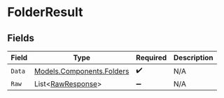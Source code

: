 # FolderResult


## Fields

| Field                                                           | Type                                                            | Required                                                        | Description                                                     |
| --------------------------------------------------------------- | --------------------------------------------------------------- | --------------------------------------------------------------- | --------------------------------------------------------------- |
| `Data`                                                          | [Models.Components.Folders](../../Models/Components/Folders.md) | :heavy_check_mark:                                              | N/A                                                             |
| `Raw`                                                           | List<[RawResponse](../../Models/Components/RawResponse.md)>     | :heavy_minus_sign:                                              | N/A                                                             |